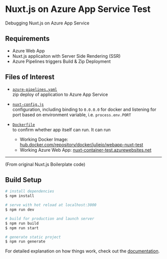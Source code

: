 # Nuxt.js on Azure App Service Test

Debugging Nuxt.js on Azure App Service

## Requirements

- Azure Web App
- Nuxt.js applicaiton with Server Side Rendering (SSR)
- Azure Pipelines triggers Build & Zip Deployment 

## Files of Interest

- [`azure-pipelines.yaml`](./azure-pipelines.yaml)  
  zip deploy of application to Azure App Service

- [`nuxt-config.js`](./nuxt-config.js)  
  configuration, including binding to `0.0.0.0` for docker and listening for port based on environment variable, i.e. `process.env.PORT`

- [`Dockerfile`](./Dockerfile)  
  to confirm whether app itself can run. It can run
  - Working Docker Image: [hub.docker.com/repository/docker/julieio/webapp-nuxt-test](https://hub.docker.com/repository/docker/julieio/webapp-nuxt-test)
  - Working Azure Web App: [nuxt-container-test.azurewebsites.net](https://nuxt-container-test.azurewebsites.net/)

---

(From original Nuxt.js Boilerplate code)

## Build Setup 

```bash
# install dependencies
$ npm install

# serve with hot reload at localhost:3000
$ npm run dev

# build for production and launch server
$ npm run build
$ npm run start

# generate static project
$ npm run generate
```

For detailed explanation on how things work, check out the [documentation](https://nuxtjs.org).

